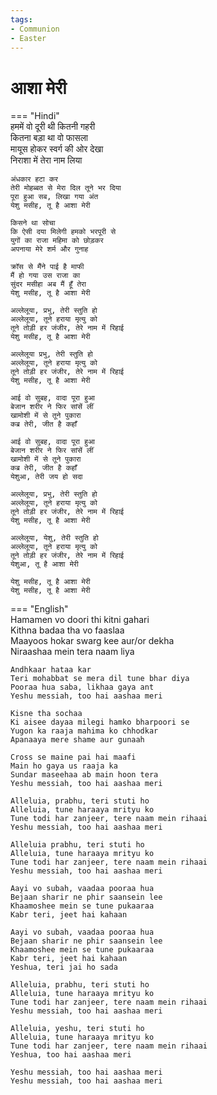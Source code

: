 ```yaml
---
tags:
- Communion
- Easter
---
```


# आशा मेरी  

=== "Hindi"  
    हममें वो दूरी थी कितनी गहरी  
    कितना बड़ा था वो फासला  
    मायूस होकर स्वर्ग की ओर देखा  
    निराशा में तेरा नाम लिया  

    अंधकार हटा कर  
    तेरी मोहब्बत से मेरा दिल तूने भर दिया  
    पूरा हुआ सब, लिखा गया अंत  
    येशु मसीह, तू है आशा मेरी  

    किसने था सोचा  
    कि ऐसी दया मिलेगी हमको भरपूरी से  
    युगों का राजा महिमा को छोड़कर  
    अपनाया मेरे शर्म और गुनाह  

    क्रॉस से मैंने पाई है माफी  
    मैं हो गया उस राजा का  
    सुंदर मसीहा अब मैं हूँ तेरा  
    येशु मसीह, तू है आशा मेरी  

    अल्लेलूया, प्रभु, तेरी स्तुति हो  
    अल्लेलूया, तूने हराया मृत्यु को  
    तूने तोड़ी हर जंजीर, तेरे नाम में रिहाई  
    येशु मसीह, तू है आशा मेरी  

    अल्लेलूया प्रभु, तेरी स्तुति हो  
    अल्लेलूया, तूने हराया मृत्यु को  
    तूने तोड़ी हर जंजीर, तेरे नाम में रिहाई  
    येशु मसीह, तू है आशा मेरी  

    आई वो सुबह, वादा पूरा हुआ  
    बेजान शरीर ने फिर सांसें लीं  
    खामोशी में से तूने पुकारा  
    कब्र तेरी, जीत है कहाँ  

    आई वो सुबह, वादा पूरा हुआ  
    बेजान शरीर ने फिर सांसें लीं  
    खामोशी में से तूने पुकारा  
    कब्र तेरी, जीत है कहाँ  
    येशुआ, तेरी जय हो सदा  

    अल्लेलूया, प्रभु, तेरी स्तुति हो  
    अल्लेलूया, तूने हराया मृत्यु को  
    तूने तोड़ी हर जंजीर, तेरे नाम में रिहाई  
    येशु मसीह, तू है आशा मेरी  

    अल्लेलूया, येशु, तेरी स्तुति हो  
    अल्लेलूया, तूने हराया मृत्यु को  
    तूने तोड़ी हर जंजीर, तेरे नाम में रिहाई  
    येशुआ, तू है आशा मेरी  

    येशु मसीह, तू है आशा मेरी  
    येशु मसीह, तू है आशा मेरी  

=== "English"  
    Hamamen vo doori thi kitni gahari  
    Kithna badaa tha vo faaslaa  
    Maayoos hokar swarg kee aur/or dekha  
    Niraashaa mein tera naam liya  

    Andhkaar hataa kar  
    Teri mohabbat se mera dil tune bhar diya  
    Pooraa hua saba, likhaa gaya ant  
    Yeshu messiah, too hai aashaa meri  

    Kisne tha sochaa  
    Ki aisee dayaa milegi hamko bharpoori se  
    Yugon ka raaja mahima ko chhodkar  
    Apanaaya mere shame aur gunaah  

    Cross se maine pai hai maafi  
    Main ho gaya us raaja ka  
    Sundar maseehaa ab main hoon tera  
    Yeshu messiah, too hai aashaa meri  

    Alleluia, prabhu, teri stuti ho  
    Alleluia, tune haraaya mrityu ko  
    Tune todi har zanjeer, tere naam mein rihaai  
    Yeshu messiah, too hai aashaa meri  

    Alleluia prabhu, teri stuti ho  
    Alleluia, tune haraaya mrityu ko  
    Tune todi har zanjeer, tere naam mein rihaai  
    Yeshu messiah, too hai aashaa meri  

    Aayi vo subah, vaadaa pooraa hua  
    Bejaan sharir ne phir saansein lee  
    Khaamoshee mein se tune pukaaraa  
    Kabr teri, jeet hai kahaan  

    Aayi vo subah, vaadaa pooraa hua  
    Bejaan sharir ne phir saansein lee  
    Khaamoshee mein se tune pukaaraa  
    Kabr teri, jeet hai kahaan  
    Yeshua, teri jai ho sada  

    Alleluia, prabhu, teri stuti ho  
    Alleluia, tune haraaya mrityu ko  
    Tune todi har zanjeer, tere naam mein rihaai  
    Yeshu messiah, too hai aashaa meri  

    Alleluia, yeshu, teri stuti ho  
    Alleluia, tune haraaya mrityu ko  
    Tune todi har zanjeer, tere naam mein rihaai  
    Yeshua, too hai aashaa meri  

    Yeshu messiah, too hai aashaa meri  
    Yeshu messiah, too hai aashaa meri